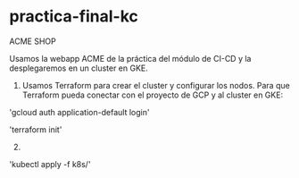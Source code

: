 # practica-final-kc

ACME SHOP

Usamos la webapp ACME de la práctica del módulo de CI-CD y la desplegaremos en un cluster en GKE.

1. Usamos Terraform para crear el cluster y configurar los nodos.
  Para que Terraform pueda conectar con el proyecto de GCP y al cluster en GKE:

'gcloud auth application-default login'

'terraform init'


2. 

'kubectl apply -f k8s/'
